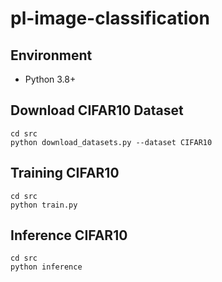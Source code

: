 # pl-image-classification
## Environment
- Python 3.8+

## Download CIFAR10 Dataset
```
cd src
python download_datasets.py --dataset CIFAR10
```

## Training CIFAR10
```
cd src
python train.py
```

## Inference CIFAR10
```
cd src
python inference
```